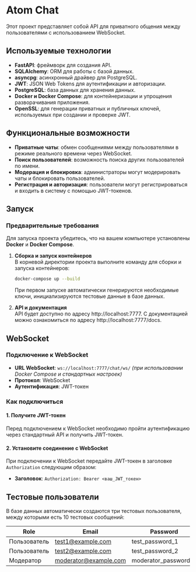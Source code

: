 # Atom Chat

Этот проект представляет собой API для приватного общения между пользователями с использованием WebSocket.

## Используемые технологии

- **FastAPI**: фреймворк для создания API.
- **SQLAlchemy**: ORM для работы с базой данных.
- **asyncpg**: асинхронный драйвер для PostgreSQL.
- **JWT**: JSON Web Tokens для аутентификации и авторизации.
- **PostgreSQL**: база данных для хранения данных.
- **Docker и Docker Compose**: для контейнеризации и упрощения разворачивания приложения.
- **OpenSSL**: для генерации приватных и публичных ключей, используемых при создании и проверке JWT.

## Функциональные возможности

- **Приватные чаты**: обмен сообщениями между пользователями в режиме реального времени через WebSocket.
- **Поиск пользователей**: возможность поиска других пользователей по имени.
- **Модерация и блокировка**: администраторы могут модерировать чаты и блокировать пользователей.
- **Регистрация и авторизация**: пользователи могут регистрироваться и входить в систему с помощью JWT-токенов.

## Запуск

### Предварительные требования

Для запуска проекта убедитесь, что на вашем компьютере установлены **Docker** и **Docker Compose**.


1. **Сборка и запуск контейнеров**  
   В корневой директории проекта выполните команду для сборки и запуска контейнеров:

   ```bash
   docker-compose up --build
   ```
   При первом запуске автоматически генерируются необходимые ключи, инициализируются тестовые данные в базе данных.
2. **API и документация**  
   API будет доступно по адресу http://localhost:7777. С документацией можно ознакомиться по адресу http://localhost:7777/docs.

## WebSocket

### Подключение к WebSocket

- **URL WebSocket**: `ws://localhost:7777/chat/ws/` *(при использовании Docker Compose и стандартных настроек)*
- **Протокол**: WebSocket
- **Аутентификация**: JWT-токен

### Как подключиться

#### 1. Получите JWT-токен

Перед подключением к WebSocket необходимо пройти аутентификацию через стандартный API и получить JWT-токен.

#### 2. Установите соединение с WebSocket

При подключении к WebSocket передайте JWT-токен в заголовке `Authorization` следующим образом:

- **Заголовок**: `Authorization: Bearer <ваш_JWT_токен>`

## Тестовые пользователи

В базе данных автоматически создаются три тестовых пользователя, между которыми есть 10 тестовых сообщений:

| Role        | Email                | Password          |
|-------------|----------------------|-------------------|
| Пользователь | test1@example.com    | test_password_1   |
| Пользователь | test2@example.com    | test_password_2   |
| Модератор    | moderator@example.com | moderator_password_3 |
